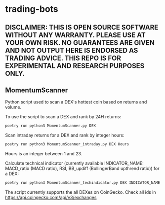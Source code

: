 # trading-bots

## DISCLAIMER: THIS IS OPEN SOURCE SOFTWARE WITHOUT ANY WARRANTY. PLEASE USE AT YOUR OWN RISK. NO GUARANTEES ARE GIVEN AND NOT OUTPUT HERE IS ENDORSED AS TRADING ADVICE. THIS REPO IS FOR EXPERIMENTAL AND RESEARCH PURPOSES ONLY.

## MomentumScanner
Python script used to scan a DEX's hottest coin based on returns and volume.

To use the script to scan a DEX and rank by 24H returns:

```bash
poetry run python3 MomentumScanner.py DEX
```
Scan intraday returns for a DEX and rank by integer hours:
```bash
poetry run python3 MomentumScanner_intraday.py DEX Hours
```
Hours is an integer between 1 and 23.

Calculate technical indicator (currently available INDICATOR_NAME: MACD_ratio (MACD ratio), RSI, BB_updiff (BollingerBand upthrend ratio)) for a DEX:
```bash
poetry run python3 MomentumScanner_techindicator.py DEX INDICATOR_NAME
```

The script currently supports the all DEXes on CoinGecko. Check all ids in
https://api.coingecko.com/api/v3/exchanges

